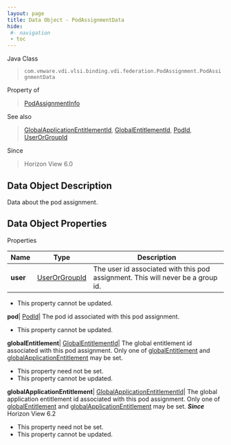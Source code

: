 ```yaml
---
layout: page
title: Data Object - PodAssignmentData
hide:
 #- navigation
 - toc
---
```






Java Class  
> `com.vmware.vdi.vlsi.binding.vdi.federation.PodAssignment.PodAssignmentData`

Property of  
> [PodAssignmentInfo](vdi.federation.PodAssignment.PodAssignmentInfo.md#field_detail)

See also  
> [GlobalApplicationEntitlementId](vdi.entity.GlobalApplicationEntitlementId.md), [GlobalEntitlementId](vdi.entity.GlobalEntitlementId.md), [PodId](vdi.entity.PodId.md), [UserOrGroupId](vdi.entity.UserOrGroupId.md)

Since  
> Horizon View 6.0


## Data Object Description 

Data about the pod assignment. 

## Data Object Properties

Properties

Name |  Type |  Description   
---|---|---  
**user**| [UserOrGroupId](vdi.entity.UserOrGroupId.md)|  The user id associated with this pod assignment. This will never be a group id.   


* This property cannot be updated.

  
**pod**| [PodId](vdi.entity.PodId.md)|  The pod id associated with this pod assignment.   


* This property cannot be updated.

  
**globalEntitlement**| [GlobalEntitlementId](vdi.entity.GlobalEntitlementId.md)|  The global entitlement id associated with this pod assignment. Only one of [globalEntitlement](vdi.federation.PodAssignment.PodAssignmentData.md#globalEntitlement) and [globalApplicationEntitlement](vdi.federation.PodAssignment.PodAssignmentData.md#globalApplicationEntitlement) may be set.   


* This property need not be set.
* This property cannot be updated.

  
**globalApplicationEntitlement**| [GlobalApplicationEntitlementId](vdi.entity.GlobalApplicationEntitlementId.md)|  The global application entitlement id associated with this pod assignment. Only one of [globalEntitlement](vdi.federation.PodAssignment.PodAssignmentData.md#globalEntitlement) and [globalApplicationEntitlement](vdi.federation.PodAssignment.PodAssignmentData.md#globalApplicationEntitlement) may be set.  **_Since_** Horizon View 6.2  


* This property need not be set.
* This property cannot be updated.

  
  
  
   
  
  
